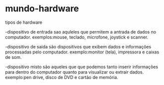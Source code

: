 # mundo-hardware

tipos de hardware

-dispositivo de entrada 
sao aquleles que permitem a antrada de dados no computador.
exemplos:mouse, teclado, microfone, joystick e scanner.

-dispositivo de saida 
são dispositivos que exibem dados e informações processadas pelo computador.
exemplo:monitor (tela), impressora e caixas de som.

-dispositivo misto
são aqueles que que podemos tanto inserir informações para dentro do computador quanto para visualizar ou extrair dados.
exemplo:pen drive, disco de DVD e cartão de memória.  
